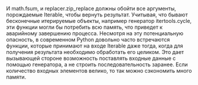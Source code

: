 И math.fsum, и replacer.zip_replace должны обойти все аргументы, порождаемые Iterable, чтобы вернуть результат. Учитывая, что бывают бесконечные итерируемые объекты, например генератор itertools.cycle, эти функции могли бы потребить всю память, что приведет к  аварийному завершению процесса. Несмотря на эту потенциальную опасность, в современном Python довольно часто встречаются функции, которые принимают на входе Iterable даже тогда, когда для получения результата необходимо обработать его целиком. Это дает вызывающей стороне возможность поставлять входные данные с  помощью генератора, а не строить последовательность заранее. Если количество входных элементов велико, то так можно сэкономить много памяти.